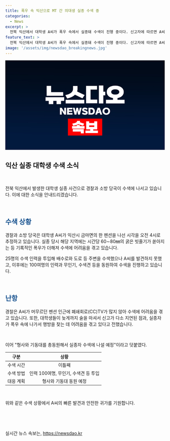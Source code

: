 ```yaml
---
title: 폭우 속 익산으로 MT 간 의대생 실종 수색 중
categories:
  - News
excerpt: >
  전북 익산에서 대학생 A씨가 폭우 속에서 실종돼 수색이 진행 중이다. 신고자에 따르면 A씨는 밤늦게 밖으로 나갔는데 연락이 닿지 않았다. 펜션 주변 CCTV가 부족해 수색에 어려움을 겪고 있으며, 경찰과 소방 당국은 수색을 위해 100여명의 인력과 무인기, 수색견 등을 투입했다. 폭우로 침수된 도로와 배수로도 수색을 어렵게 하고 있으며, 대학생들이 늦게까지 술을 마셔 신고가 늦어진 것으로 전해졌다. A씨를 찾기 위해 경찰은 형사와 기동대를 총동원할 예정이다.
feature_text: >
  전북 익산에서 대학생 A씨가 폭우 속에서 실종돼 수색이 진행 중이다. 신고자에 따르면 A씨는 밤늦게 밖으로 나갔는데 연락이 닿지 않았다. 펜션 주변 CCTV가 부족해 수색에 어려움을 겪고 있으며, 경찰과 소방 당국은 수색을 위해 100여명의 인력과 무인기, 수색견 등을 투입했다. 폭우로 침수된 도로와 배수로도 수색을 어렵게 하고 있으며, 대학생들이 늦게까지 술을 마셔 신고가 늦어진 것으로 전해졌다. A씨를 찾기 위해 경찰은 형사와 기동대를 총동원할 예정이다.
image: '/assets/img/newsdao_breakingnews.jpg'
---
```


<p><img src="/assets/img/newsdao_breakingnews.jpg" alt="ontimetimes 속보" /></p>

<h2 data-ke-size="size26">익산 실종 대학생 수색 소식</h2>

<p data-ke-size="size16">&#160;</p>

<p>전북 익산에서 발생한 대학생 실종 사건으로 경찰과 소방 당국이 수색에 나서고 있습니다. 이에 대한 소식을 안내드리겠습니다.</p>

<p data-ke-size="size16">&#160;</p>

<h2><b><span style="color: #1a5490;">수색 상황</span></b></h2>

<p>경찰과 소방 당국은 대학생 A씨가 익산시 금마면의 한 펜션을 나선 시각을 오전 4시로 추정하고 있습니다. 실종 당시 해당 지역에는 시간당 60∼80㎜의 굵은 빗줄기가 쏟아지는 등 기록적인 폭우가 더해져 수색에 어려움을 겪고 있습니다.</p>

<p>25명의 수색 인력을 투입해 배수로와 도로 등 주변을 수색했으나 A씨를 발견하지 못했고, 이후에는 100여명의 인력과 무인기, 수색견 등을 동원하여 수색을 진행하고 있습니다.</p>

<p data-ke-size="size16">&#160;</p>

<h2><b><span style="color: #1a5490;">난항</span></b></h2>

<p>경찰은 A씨가 머무르던 펜션 인근에 폐쇄회로(CC)TV가 많지 않아 수색에 어려움을 겪고 있습니다. 또한, 대학생들이 늦게까지 술을 마셔서 신고가 다소 지연된 점과, 실종자가 폭우 속에 나가서 행방을 찾는 데 어려움을 겪고 있다고 전했습니다.</p>

<p data-ke-size="size16">&#160;</p>

<p>이어 "형사와 기동대를 총동원해서 실종자 수색에 나설 예정"이라고 덧붙였다.</p>

<table>
    <thead>
        <tr>
            <th style="text-align: center;">구분</th>
            <th style="text-align: center;">상황</th>
        </tr>
    </thead>
    <tbody>
        <tr>
            <td style="text-align: center;">수색 시간</td>
            <td style="text-align: center;">이틀째</td>
        </tr>
        <tr>
            <td style="text-align: center;">수색 방법</td>
            <td style="text-align: center;">인력 100여명, 무인기, 수색견 등 투입</td>
        </tr>
        <tr>
            <td style="text-align: center;">대응 계획</td>
            <td style="text-align: center;">형사와 기동대 동원 예정</td>
        </tr>
    </tbody>
</table>

<p data-ke-size="size16">&#160;</p>

<p>위와 같은 수색 상황에서 A씨의 빠른 발견과 안전한 귀가를 기원합니다.</p>

<p data-ke-size="size16">&#160;</p>

<p data-ke-size="size16">&#160;</p>
실시간 뉴스 속보는, <a href="https://newsdao.kr" rel="dofollow">https://newsdao.kr</a>


